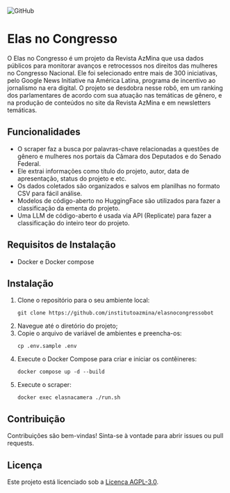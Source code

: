 ![GitHub](https://img.shields.io/github/license/institutoazmina/elasnocongressobot)

# Elas no Congresso 

O Elas no Congresso é um projeto da Revista AzMina que usa dados públicos para monitorar avanços e retrocessos nos direitos das mulheres no Congresso Nacional. Ele foi selecionado entre mais de 300 iniciativas, pelo Google News Initiative na América Latina, programa de incentivo ao jornalismo na era digital. O projeto se desdobra nesse robô, em um ranking dos parlamentares de acordo com sua atuação nas temáticas de gênero, e na produção de conteúdos no site da Revista AzMina e em newsletters temáticas. 

## Funcionalidades
- O scraper faz a busca por palavras-chave relacionadas a questões de gênero e mulheres nos portais da Câmara dos Deputados e do Senado Federal.
- Ele extrai informações como título do projeto, autor, data de apresentação, status do projeto e etc.
- Os dados coletados são organizados e salvos em planilhas no formato CSV para fácil análise.
- Modelos de código-aberto no HuggingFace são utilizados para fazer a classificação da ementa do projeto.
- Uma LLM de código-aberto é usada via API (Replicate) para fazer a classificação do inteiro teor do projeto.

## Requisitos de Instalação
- Docker e Docker compose

## Instalação
1. Clone o repositório para o seu ambiente local:
    ```
    git clone https://github.com/institutoazmina/elasnocongressobot
    ```
2. Navegue até o diretório do projeto;
3. Copie o arquivo de variável de ambientes e preencha-os:
    ```
    cp .env.sample .env
    ```
4. Execute o Docker Compose para criar e iniciar os contêineres:
    ```
   docker compose up -d --build
    ```
5. Execute o scraper:
    ```
   docker exec elasnacamera ./run.sh
    ```
## Contribuição
Contribuições são bem-vindas! Sinta-se à vontade para abrir issues ou pull requests.

## Licença
Este projeto está licenciado sob a [Licença AGPL-3.0](https://github.com/institutoazmina/elasnocongressobot/blob/master/LICENSE.txt).